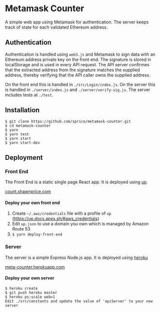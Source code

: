 # Metamask Counter

A simple web app using Metamask for authentication. The server keeps track of state for each validated Ethereum address.

## Authentication

Authentication is handled using `web3.js` and Metamask to sign data with an Ethereum address private key on the front end. The signature is stored in localStorage and is used in every API request. The API server confirmes that the extracted address from the signature matches the supplied address, thereby verifying that the API caller owns the supplied address.

On the front end this is handled in `./src/Login/index.js`. On the server this is handled in `./server/index.js` and `./server/verify-sig.js`. The server includes tests at `./test`.

## Installation

```
$ git clone https://github.com/sprice/metamask-counter.git
$ cd metamask-counter
$ yarn
$ yarn test
$ yarn start
$ yarn start-dev
```

## Deployment

### Front End

The Front End is a static single page React app. It is deployed using [up](https://up.docs.apex.sh).

[count.shawnprice.com](https://count.shawnprice.com)

#### Deploy your own front end

1. Create `~/.aws/credentials` file with a profile of `up` (https://up.docs.apex.sh/#aws_credentials)
2. Edit `up.json` to use a domain you own which is managed by Amazon Route 53
3. `$ yarn deploy-front-end`

### Server

The server is a simple Express Node.js app. It is deployed using [heroku](https://www.heroku.com)

[meta-counter.herokuapp.com](https://meta-counter.herokuapp.com/)

#### Deploy your own server

```
$ heroku create
$ git push heroku master
$ heroku ps:scale web=1
Edit ./src/constants and update the value of 'apiServer' to your new server
```
